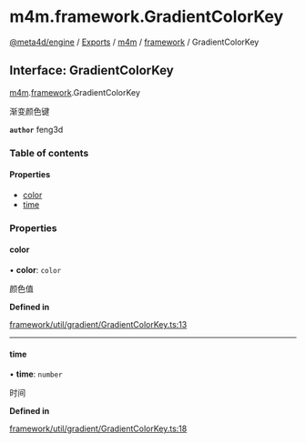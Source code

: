 # m4m.framework.GradientColorKey

[@meta4d/engine](../) / [Exports](../modules/) / [m4m](../modules/m4m.md) / [framework](../modules/m4m.framework.md) / GradientColorKey

## Interface: GradientColorKey

[m4m](../modules/m4m.md).[framework](../modules/m4m.framework.md).GradientColorKey

渐变颜色键

**`author`** feng3d

### Table of contents

#### Properties

* [color](m4m.framework.GradientColorKey.md#color)
* [time](m4m.framework.GradientColorKey.md#time)

### Properties

#### color

• **color**: `color`

颜色值

**Defined in**

[framework/util/gradient/GradientColorKey.ts:13](https://github.com/meta4d-me/meta4d-engine/blob/cf6bfe6/src/framework/util/gradient/GradientColorKey.ts#L13)

***

#### time

• **time**: `number`

时间

**Defined in**

[framework/util/gradient/GradientColorKey.ts:18](https://github.com/meta4d-me/meta4d-engine/blob/cf6bfe6/src/framework/util/gradient/GradientColorKey.ts#L18)
